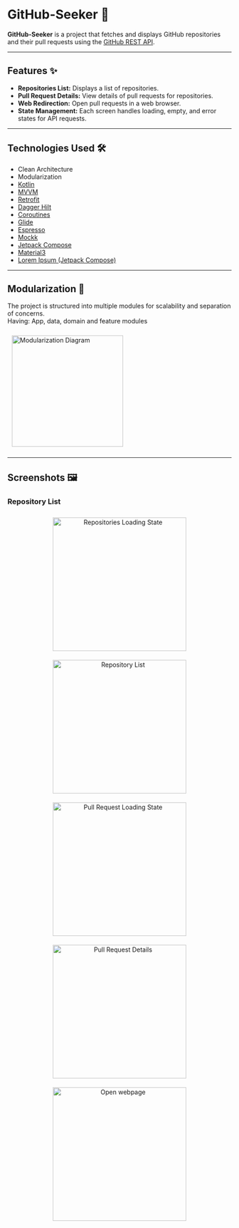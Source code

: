 # GitHub-Seeker 🚀

**GitHub-Seeker** is a project that fetches and displays GitHub repositories and their pull requests using the [GitHub REST API](https://docs.github.com/en/rest?apiVersion=2022-11-28).

---

## Features ✨

- **Repositories List:** Displays a list of repositories.
- **Pull Request Details:** View details of pull requests for repositories.
- **Web Redirection:** Open pull requests in a web browser.
- **State Management:** Each screen handles loading, empty, and error states for API requests.

---

## Technologies Used 🛠️

- Clean Architecture  
- Modularization  
- [Kotlin](https://kotlinlang.org/docs/getting-started.html)  
- [MVVM](https://developer.android.com/jetpack/guide)  
- [Retrofit](https://square.github.io/retrofit/)  
- [Dagger Hilt](https://developer.android.com/training/dependency-injection/hilt-android)  
- [Coroutines](https://developer.android.com/kotlin/coroutines)  
- [Glide](https://github.com/bumptech/glide)  
- [Espresso](https://github.com/android/android-test/tree/main/espresso)  
- [Mockk](https://github.com/mockk/mockk)  
- [Jetpack Compose](https://developer.android.com/compose)  
- [Material3](https://developer.android.com/develop/ui/compose/designsystems/material3)  
- [Lorem Ipsum (Jetpack Compose)](https://developer.android.com/reference/kotlin/androidx/compose/ui/tooling/preview/datasource/LoremIpsum)

---

## Modularization 🧩

The project is structured into multiple modules for scalability and separation of concerns.  
Having: App, data, domain and feature modules

<img src="https://github.com/user-attachments/assets/c5fe5ebc-67ab-4e51-b450-493203ec49ca" alt="Modularization Diagram" width="250" style="margin: 10px;" />

---

## Screenshots 🖼️

### Repository List  
<div align="center">
  <img src="https://github.com/user-attachments/assets/d44ebf18-dba5-49ec-a007-204a81494ee0" alt="Repositories Loading State" width="300" style="margin: 10px;" />
  <img src="https://github.com/user-attachments/assets/2467cd63-0e80-412b-82df-e6a840939f32" alt="Repository List" width="300" style="margin: 10px;" />
  <img src="https://github.com/user-attachments/assets/87ae5dee-b6f0-432f-85f8-3775412a69ba" alt="Pull Request Loading State" width="300" style="margin: 10px;" />
</div>  

<div align="center">
  <img src="https://github.com/user-attachments/assets/5279db72-ad99-4a7d-8ebb-9d23aad9599a" alt="Pull Request Details" width="300" style="margin: 10px;" />
  <img src="https://github.com/user-attachments/assets/93e2af76-6072-41cb-bd0c-83ee650b8703" alt="Open webpage" width="300" style="margin: 10px;" />
</div>
